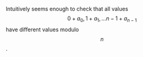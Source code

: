 Intuitively seems enough to check that all values $$0 + a_0, 1 + a_1, \ldots n-1 + a_{n-1}$$ have different values modulo $$n$$.

